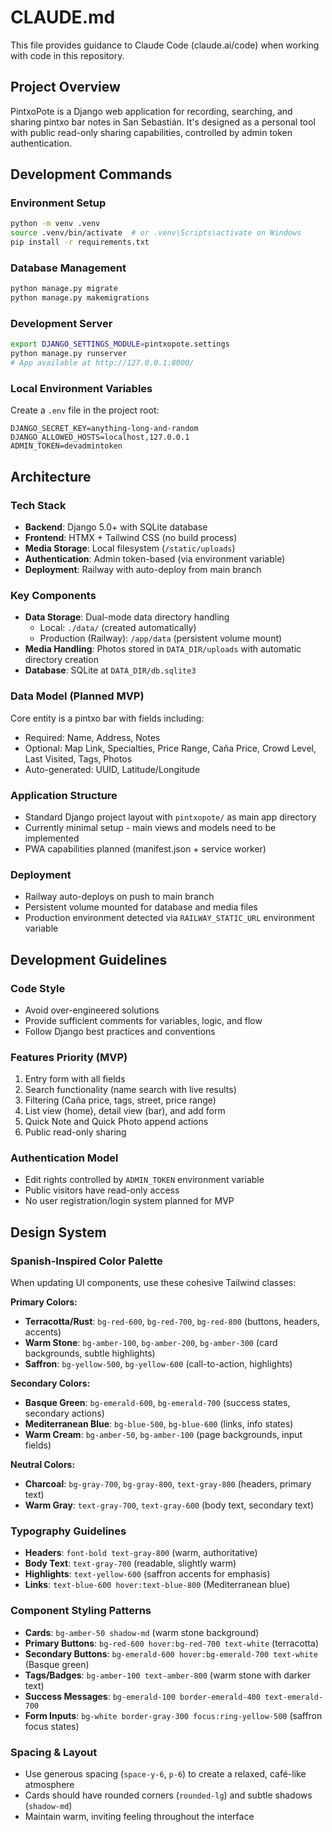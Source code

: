 # CLAUDE.md

This file provides guidance to Claude Code (claude.ai/code) when working with code in this repository.

## Project Overview

PintxoPote is a Django web application for recording, searching, and sharing pintxo bar notes in San Sebastián. It's designed as a personal tool with public read-only sharing capabilities, controlled by admin token authentication.

## Development Commands

### Environment Setup
```bash
python -m venv .venv
source .venv/bin/activate  # or .venv\Scripts\activate on Windows
pip install -r requirements.txt
```

### Database Management
```bash
python manage.py migrate
python manage.py makemigrations
```

### Development Server
```bash
export DJANGO_SETTINGS_MODULE=pintxopote.settings
python manage.py runserver
# App available at http://127.0.0.1:8000/
```

### Local Environment Variables
Create a `.env` file in the project root:
```
DJANGO_SECRET_KEY=anything-long-and-random
DJANGO_ALLOWED_HOSTS=localhost,127.0.0.1
ADMIN_TOKEN=devadmintoken
```

## Architecture

### Tech Stack
- **Backend**: Django 5.0+ with SQLite database
- **Frontend**: HTMX + Tailwind CSS (no build process)
- **Media Storage**: Local filesystem (`/static/uploads`)
- **Authentication**: Admin token-based (via environment variable)
- **Deployment**: Railway with auto-deploy from main branch

### Key Components
- **Data Storage**: Dual-mode data directory handling
  - Local: `./data/` (created automatically)
  - Production (Railway): `/app/data` (persistent volume mount)
- **Media Handling**: Photos stored in `DATA_DIR/uploads` with automatic directory creation
- **Database**: SQLite at `DATA_DIR/db.sqlite3`

### Data Model (Planned MVP)
Core entity is a pintxo bar with fields including:
- Required: Name, Address, Notes
- Optional: Map Link, Specialties, Price Range, Caña Price, Crowd Level, Last Visited, Tags, Photos
- Auto-generated: UUID, Latitude/Longitude

### Application Structure
- Standard Django project layout with `pintxopote/` as main app directory
- Currently minimal setup - main views and models need to be implemented
- PWA capabilities planned (manifest.json + service worker)

### Deployment
- Railway auto-deploys on push to main branch
- Persistent volume mounted for database and media files
- Production environment detected via `RAILWAY_STATIC_URL` environment variable

## Development Guidelines

### Code Style
- Avoid over-engineered solutions
- Provide sufficient comments for variables, logic, and flow
- Follow Django best practices and conventions

### Features Priority (MVP)
1. Entry form with all fields
2. Search functionality (name search with live results)
3. Filtering (Caña price, tags, street, price range)
4. List view (home), detail view (bar), and add form
5. Quick Note and Quick Photo append actions
6. Public read-only sharing

### Authentication Model
- Edit rights controlled by `ADMIN_TOKEN` environment variable
- Public visitors have read-only access
- No user registration/login system planned for MVP

## Design System

### Spanish-Inspired Color Palette
When updating UI components, use these cohesive Tailwind classes:

**Primary Colors:**
- **Terracotta/Rust**: `bg-red-600`, `bg-red-700`, `bg-red-800` (buttons, headers, accents)
- **Warm Stone**: `bg-amber-100`, `bg-amber-200`, `bg-amber-300` (card backgrounds, subtle highlights)
- **Saffron**: `bg-yellow-500`, `bg-yellow-600` (call-to-action, highlights)

**Secondary Colors:**
- **Basque Green**: `bg-emerald-600`, `bg-emerald-700` (success states, secondary actions)
- **Mediterranean Blue**: `bg-blue-500`, `bg-blue-600` (links, info states)
- **Warm Cream**: `bg-amber-50`, `bg-amber-100` (page backgrounds, input fields)

**Neutral Colors:**
- **Charcoal**: `bg-gray-700`, `bg-gray-800`, `text-gray-800` (headers, primary text)
- **Warm Gray**: `text-gray-700`, `text-gray-600` (body text, secondary text)

### Typography Guidelines
- **Headers**: `font-bold text-gray-800` (warm, authoritative)
- **Body Text**: `text-gray-700` (readable, slightly warm)
- **Highlights**: `text-yellow-600` (saffron accents for emphasis)
- **Links**: `text-blue-600 hover:text-blue-800` (Mediterranean blue)

### Component Styling Patterns
- **Cards**: `bg-amber-50 shadow-md` (warm stone background)
- **Primary Buttons**: `bg-red-600 hover:bg-red-700 text-white` (terracotta)
- **Secondary Buttons**: `bg-emerald-600 hover:bg-emerald-700 text-white` (Basque green)
- **Tags/Badges**: `bg-amber-100 text-amber-800` (warm stone with darker text)
- **Success Messages**: `bg-emerald-100 border-emerald-400 text-emerald-700`
- **Form Inputs**: `bg-white border-gray-300 focus:ring-yellow-500` (saffron focus states)

### Spacing & Layout
- Use generous spacing (`space-y-6`, `p-6`) to create a relaxed, café-like atmosphere
- Cards should have rounded corners (`rounded-lg`) and subtle shadows (`shadow-md`)
- Maintain warm, inviting feeling throughout the interface